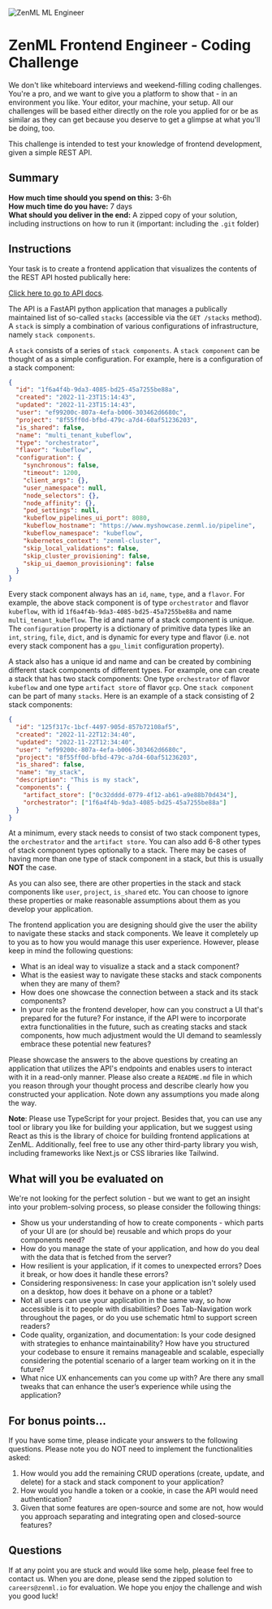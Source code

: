 ![ZenML ML Engineer](src/static/logo.png)

# ZenML Frontend Engineer - Coding Challenge

We don't like whiteboard interviews and weekend-filling coding challenges. You're a pro, and we want to give you a
platform to show that - in an environment you like. Your editor, your machine, your setup. All our challenges will
be based either directly on the role you applied for or be as similar as they can get because you deserve to get a
glimpse at what you'll be doing, too.

This challenge is intended to test your knowledge of frontend development, given a simple REST API.

## Summary

**How much time should you spend on this:** 3-6h  
**How much time do you have:** 7 days  
**What should you deliver in the end:** A zipped copy of your solution, including instructions on how to run it (important: including the `.git` folder)

## Instructions

Your task is to create a frontend application that visualizes the contents of the REST API hosted publically here:

[Click here to go to API docs](https://zenml-frontend-challenge-backend.fly.dev/docs).

The API is a FastAPI python application that manages a publically maintained list of so-called `stacks` (accessible via the `GET /stacks` method). A `stack` is simply a combination of various configurations of infrastructure, namely `stack components`.

A `stack` consists of a series of `stack components`. A `stack component` can be thought of as a simple configuration. For example, here is a configuration of a stack component:

```json
{
  "id": "1f6a4f4b-9da3-4085-bd25-45a7255be88a",
  "created": "2022-11-23T15:14:43",
  "updated": "2022-11-23T15:14:43",
  "user": "ef99200c-807a-4efa-b006-303462d6680c",
  "project": "8f55ff0d-bfbd-479c-a7d4-60af51236203",
  "is_shared": false,
  "name": "multi_tenant_kubeflow",
  "type": "orchestrator",
  "flavor": "kubeflow",
  "configuration": {
    "synchronous": false,
    "timeout": 1200,
    "client_args": {},
    "user_namespace": null,
    "node_selectors": {},
    "node_affinity": {},
    "pod_settings": null,
    "kubeflow_pipelines_ui_port": 8080,
    "kubeflow_hostname": "https://www.myshowcase.zenml.io/pipeline",
    "kubeflow_namespace": "kubeflow",
    "kubernetes_context": "zenml-cluster",
    "skip_local_validations": false,
    "skip_cluster_provisioning": false,
    "skip_ui_daemon_provisioning": false
  }
}
```

Every stack component always has an `id`, `name`, `type`, and a `flavor`. For example, the above stack component is of type `orchestrator` and flavor `kubeflow`, with id `1f6a4f4b-9da3-4085-bd25-45a7255be88a` and name `multi_tenant_kubeflow`. The id and name of a stack component is unique. The `configuration` property is a dictionary of primitive data types like an `int`, `string`, `file`, `dict`, and is dynamic for every type and flavor (i.e. not every stack component has a `gpu_limit` configuration property).

A stack also has a unique id and name and can be created by combining different stack components of different types. For example, one can create a stack that has two stack components: One type `orchestrator` of flavor `kubeflow` and one type `artifact store` of flavor `gcp`. One `stack component` can be part of many `stacks`. Here is an example of a stack consisting of 2 stack components:

```json
{
  "id": "125f317c-1bcf-4497-905d-857b72108af5",
  "created": "2022-11-22T12:34:40",
  "updated": "2022-11-22T12:34:40",
  "user": "ef99200c-807a-4efa-b006-303462d6680c",
  "project": "8f55ff0d-bfbd-479c-a7d4-60af51236203",
  "is_shared": false,
  "name": "my_stack",
  "description": "This is my stack",
  "components": {
    "artifact_store": ["0c32dddd-0779-4f12-ab61-a9e88b70d434"],
    "orchestrator": ["1f6a4f4b-9da3-4085-bd25-45a7255be88a"]
  }
}
```

At a minimum, every stack needs to consist of two stack component types, the `orchestrator` and the `artifact store`. You can also add 6-8 other types of stack component types optionally to a stack. There may be cases of having more than one type of stack component in a stack, but this is usually **NOT** the case.

As you can also see, there are other properties in the stack and stack components like `user`, `project`, `is_shared` etc. You can choose to ignore these properties or make reasonable assumptions about them as you develop your application.

The frontend application you are designing should give the user the ability to navigate these stacks and stack components.
We leave it completely up to you as to how you would manage this user experience. However, please keep in mind the following questions:

- What is an ideal way to visualize a stack and a stack component?
- What is the easiest way to navigate these stacks and stack components when they are many of them?
- How does one showcase the connection between a stack and its stack components?
- In your role as the frontend developer, how can you construct a UI that's prepared for the future? For instance, if the API were to incorporate extra functionalities in the future, such as creating stacks and stack components, how much adjustment would the UI demand to seamlessly embrace these potential new features?

Please showcase the answers to the above questions by creating an application that utilizes the API's endpoints and enables users to interact with it in a read-only manner. Please also create a `README.md` file in which you reason through your thought process and describe clearly how you constructed your application. Note down any assumptions you made along the way.

**Note**:
Please use TypeScript for your project. Besides that, you can use any tool or library you like for building your application, but we suggest using React as this is the library of choice for building frontend applications at ZenML. Additionally, feel free to use any other third-party library you wish, including frameworks like Next.js or CSS libraries like Tailwind.

## What will you be evaluated on

We're not looking for the perfect solution - but we want to get an insight into your problem-solving process, so please consider the following things:

- Show us your understanding of how to create components - which parts of your UI are (or should be) reusable and which props do your components need?
- How do you manage the state of your application, and how do you deal with the data that is fetched from the server?
- How resilient is your application, if it comes to unexpected errors? Does it break, or how does it handle these errors?
- Considering responsiveness: In case your application isn't solely used on a desktop, how does it behave on a phone or a tablet?
- Not all users can use your application in the same way, so how accessible is it to people with disabilities? Does Tab-Navigation work throughout the pages, or do you use schematic html to support screen readers?
- Code quality, organization, and documentation: Is your code designed with strategies to enhance maintainability? How have you structured your codebase to ensure it remains manageable and scalable, especially considering the potential scenario of a larger team working on it in the future?
- What nice UX enhancements can you come up with? Are there any small tweaks that can enhance the user’s experience while using the application?

## For bonus points...

If you have some time, please indicate your answers to the following questions. Please note you do NOT need to implement the functionalities asked:

1. How would you add the remaining CRUD operations (create, update, and delete) for a stack and stack component to your application?
2. How would you handle a token or a cookie, in case the API would need authentication?
3. Given that some features are open-source and some are not, how would you approach separating and integrating open and closed-source features?

## Questions

If at any point you are stuck and would like some help, please feel free to contact us. When you are done, please send the zipped solution to
`careers@zenml.io` for evaluation. We hope you enjoy the challenge and wish you good luck!
